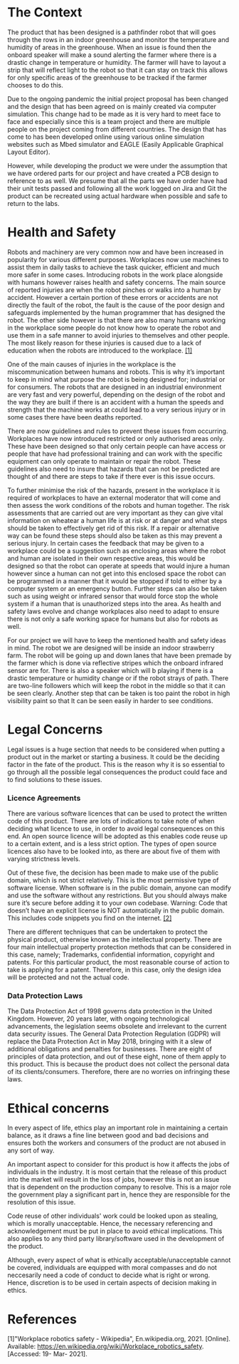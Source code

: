 # The Context
The product that has been designed is a pathfinder robot that will goes through the rows in an indoor greenhouse and monitor the temperature and humidity of areas in the greenhouse. When an issue is found then the onboard speaker will make a sound alerting the farmer where there is a drastic change in temperature or humidity. The farmer will have to layout a strip that will reflect light to the robot so that it can stay on track this allows for only specific areas of the greenhouse to be tracked if the farmer chooses to do this.

Due to the ongoing pandemic the initial project proposal has been changed and the design that has been agreed on is mainly created via computer simulation. This change had to be made as it is very hard to meet face to face and especially since this is a team project and there are multiple people on the project coming from different countries. The design that has come to has been developed online using various online simulation websites such as Mbed simulator and EAGLE (Easily Applicable Graphical Layout Editor).

However, while developing the product we were under the assumption that we have ordered parts for our project and have created a PCB design to reference to as well. We presume that all the parts we have order have had their unit tests passed and following all the work logged on Jira and Git the product can be recreated using actual hardware when possible and safe to return to the labs.



# Health and Safety
Robots and machinery are very common now and have been increased in popularity for  various different purposes. Workplaces now use machines to assist them in daily tasks to achieve the task quicker, efficient and much  more safer in some cases. Introducing robots in the work place alongside with humans however raises health and safety concerns. The main source of reported injuries are when the robot pinches or walks into a human by accident. 
However a certain portion of these errors or accidents are not directly the fault of the robot, the fault is the cause of the poor design and safeguards implemented by the human programmer that has designed the robot. The other side however is that there are also many humans working in the workplace some people do not know how to operate the robot and use them in a safe manner to avoid injuries to themselves and other people. The most likely reason for these injuries is caused due to a lack of education when the robots are introduced to the workplace. [[1]](https://en.wikipedia.org/wiki/Workplace_robotics_safety)

One of the main causes of injuries in the workplace is the miscommunication between humans and robots. This is why it’s important to keep in mind what purpose the robot is being designed for; industrial or for consumers.  The robots that are designed in an industrial environment are very fast and very powerful, depending on the design of the robot and the way they are built if there is an accident with a human the speeds and strength that the machine works at could lead to a very serious injury or in some cases there have been deaths reported. 

There are now guidelines and rules to prevent these issues from occurring. Workplaces have now introduced restricted or only authorised areas only. These have been designed so that only certain people can have access or people that have had professional training and can work with the specific equipment can only operate to maintain or repair the robot. These guidelines also need to insure that hazards that can not be predicted are thought of and there are steps to take if there ever is this issue occurs. 

To further minimise the risk of the hazards, present in the workplace it is required of workplaces to have an external moderator that will come and then assess the work conditions of the robots and human together. The risk assessments that are carried out are very important as they can give vital information on wheatear a human life is at risk or at danger and what steps should be taken to effectively get rid of this risk. If a repair or alternative way can be found these steps should also be taken as this may prevent a serious injury. In certain cases the feedback that may be given to a workplace could be a suggestion such as enclosing areas where the robot and human are isolated in their own respective areas, this would be designed so that the robot can operate at speeds that would injure a human however since a human can not get into this enclosed space the robot can be programmed in a manner that it would be stopped if told to either by a computer system or an emergency button. Further steps can also be taken such as using weight or infrared sensor that would force stop the whole system if a human that is unauthorized steps into the area. As health and safety laws evolve and change workplaces also need to adapt to ensure there is not only a safe working space for humans but also for robots as well.

For our project we will have to keep the mentioned health and safety ideas in mind. The robot we are designed will be inside an indoor strawberry farm. The robot will be going up and down lanes that have been premade by the farmer which is done via reflective stripes which the onboard infrared sensor are for. There is also a speaker which will b playing if there is a drastic temperature or humidity change or if the robot strays of path. There are two-line followers which will keep the robot in the middle so that it can be seen clearly. Another step that can be taken is too paint the robot in high visibility paint so that It can be seen easily in harder to see conditions.



# Legal Concerns
Legal issues is a huge section that needs to be considered when putting a product out in the market or starting a business. It could be the deciding factor in the fate of the product. This is the reason why it is so essential to go through all the possible legal consequences the product could face and to find solutions to these issues.

### Licence Agreements 
There are various software licences that can be used to protect the written code of this product. There are lots of indications to take note of when deciding what licence to use, in order to avoid legal consequences on this end. An open source licence will be adopted as this enables code reuse up to a certain extent, and is a less strict option. The types of open source licences also have to be looked into, as there are about five of them with varying strictness levels. 

Out of these five, the decision has been made to make use of the public domain, which is not strict relatively. This is the most permissive type of software license. When software is in the public domain, anyone can modify and use the software without any restrictions. But you should always make sure it’s secure before adding it to your own codebase. Warning: Code that doesn’t have an explicit license is NOT automatically in the public domain. This includes code snippets you find on the internet. [[2]](https://www.synopsys.com/blogs/software-security/5-types-of-software-licenses-you-need-to-understand/)

There are different techniques that can be undertaken to protect the physical product, otherwise known as the intellectual property. There are four main intellectual property protection methods that can be considered in this case, namely; Trademarks, confidential information, copyright and patents. For this particular product, the most reasonable course of action to take is applying for a patent. Therefore, in this case, only the design idea will be protected and not the actual code.

### Data Protection Laws
The Data Protection Act of 1998 governs data protection in the United Kingdom. However, 20 years later, with ongoing technological advancements, the legislation seems obsolete and irrelevant to the current data security issues. The General Data Protection Regulation (GDPR) will replace the Data Protection Act in May 2018, bringing with it a slew of additional obligations and penalties for businesses. There are eight of principles of data protection, and out of these eight, none of them apply to this product. This is because the product does not collect the personal data of its clients/consumers. Therefore, there are no worries on infringing these laws.






# Ethical concerns
In every aspect of life, ethics play an important role in maintaining a certain balance, as it draws a fine line between good and bad decisions and ensures both the workers and consumers of the product are not abused in any sort of way. 

An important aspect to consider for this product is how it affects the jobs of individuals in the industry. It is most certain that the release of this product into the market will result in the loss of jobs, however this is not an issue that is dependent on the production company to resolve. This is a major role the government play a significant part in, hence they are responsible for the resolution of this issue.

Code reuse of other individuals' work could be looked upon as stealing, which is morally unacceptable. Hence, the necessary referencing and acknowledgement must be put in place to avoid ethical implications. This also applies to any third party library/software used in the development of the product.

Although, every aspect of what is ethically acceptable/unacceptable cannot be covered, individuals are equipped with moral compasses and do not neccesarily need a code of conduct to decide what is right or wrong. Hence, discretion is to be used in certain aspects of decision making in ethics.


# References

[1]"Workplace robotics safety - Wikipedia", En.wikipedia.org, 2021. [Online]. Available: https://en.wikipedia.org/wiki/Workplace_robotics_safety. [Accessed: 19- Mar- 2021].
